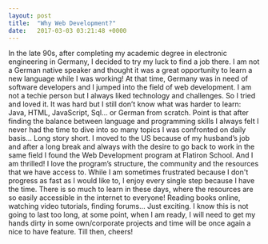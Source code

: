 ```yaml
---
layout: post
title:  "Why Web Development?"
date:   2017-03-03 03:21:48 +0000
---
```


In the late 90s, after completing my academic degree in electronic engineering in Germany, I decided to try my luck to find a job there.
I am not a German native speaker and thought it was a great opportunity to learn a new language while I was working!
At that time, Germany was in need of software developers and I jumped into the field of web development. I am not a techie person but I always liked technology and challenges. So I tried and loved it. 
It was hard but I still don’t know what was harder to learn: Java, HTML, JavaScript, Sql… or German from scratch. Point is that after finding the balance between language and programming skills I always felt I never had the time to dive into so many topics I was confronted on daily basis… 
Long story short. I moved to the US because of my husband’s job and after a long break and always with the desire to go back to work in the same field I found the Web Development program at Flatiron School. And I am thrilled! I love the program’s structure, the community and the resources that we have access to. While I am sometimes frustrated because I don't progress as fast as I would like to, I enjoy every single step because I have the time. 
There is so much to learn in these days, where the resources are so easily accessible in the internet to everyone! Reading books online, watching video tutorials, finding forums… Just exciting.
I know this is not going to last too long, at some point, when I am ready, I will need to get my hands dirty in some own/corporate projects and time will be once again a nice to have feature. 
Till then, cheers!
